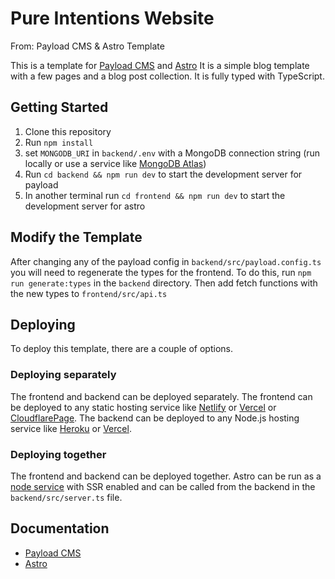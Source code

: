 # Pure Intentions Website

From: Payload CMS & Astro Template

This is a template for [Payload CMS](https://payloadcms.com) and [Astro](https://astro.build)
It is a simple blog template with a few pages and a blog post collection.
It is fully typed with TypeScript.

## Getting Started

1. Clone this repository
2. Run `npm install`
3. set `MONGODB_URI` in `backend/.env` with a MongoDB connection string (run locally or use a service like [MongoDB Atlas](https://www.mongodb.com/cloud/atlas))
4. Run `cd backend && npm run dev` to start the development server for payload
5. In another terminal run `cd frontend && npm run dev` to start the development server for astro

## Modify the Template

After changing any of the payload config in `backend/src/payload.config.ts` you will need to regenerate the types for the frontend. To do this, run `npm run generate:types` in the `backend` directory. Then add fetch functions with the new types to `frontend/src/api.ts`

## Deploying

To deploy this template, there are a couple of options.

### Deploying separately

The frontend and backend can be deployed separately. The frontend can be deployed to any static hosting service like [Netlify](https://www.netlify.com) or [Vercel](https://vercel.com) or [CloudflarePage](https://pages.cloudflare.com/). The backend can be deployed to any Node.js hosting service like [Heroku](https://www.heroku.com) or [Vercel](https://vercel.com).

### Deploying together

The frontend and backend can be deployed together. Astro can be run as a [node service](https://docs.astro.build/en/guides/integrations-guide/node/) with SSR enabled and can be called from the backend in the `backend/src/server.ts` file.

## Documentation

- [Payload CMS](https://payloadcms.com/docs/)
- [Astro](https://docs.astro.build/en/getting-started/)
